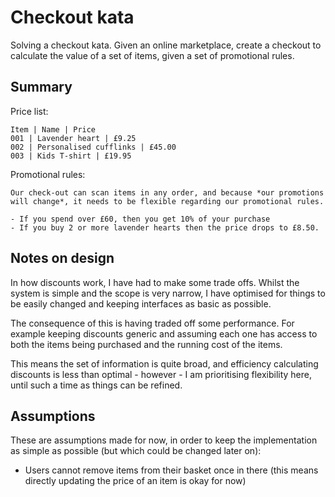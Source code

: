 # Checkout kata

Solving a checkout kata. Given an online marketplace, create a checkout to calculate the value of a set of items, given a set of promotional rules.

## Summary

Price list:
```
Item | Name | Price
001 | Lavender heart | £9.25
002 | Personalised cufflinks | £45.00
003 | Kids T-shirt | £19.95
```

Promotional rules:
```
Our check-out can scan items in any order, and because *our promotions will change*, it needs to be flexible regarding our promotional rules.

- If you spend over £60, then you get 10% of your purchase
- If you buy 2 or more lavender hearts then the price drops to £8.50.
```

## Notes on design

In how discounts work, I have had to make some trade offs. Whilst the system is simple and the scope is very narrow, I have optimised for things to be easily changed and keeping interfaces as basic as possible.

The consequence of this is having traded off some performance. For example keeping discounts generic and assuming each one has access to both the items being purchased and the running cost of the items.

This means the set of information is quite broad, and efficiency calculating discounts is less than optimal - however - I am prioritising flexibility here, until such a time as things can be refined.

## Assumptions

These are assumptions made for now, in order to keep the implementation as simple as possible (but which could be changed later on):
- Users cannot remove items from their basket once in there (this means directly updating the price of an item is okay for now)
